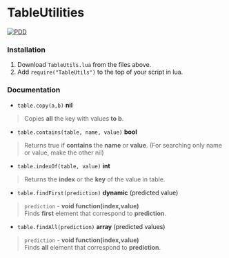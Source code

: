 # TableUtilities
[![PDD](https://img.shields.io/badge/LPCX01-white?logo=googledocs)](https://docs.google.com/document/d/1hqyJxjJS13CjTQ4bT9UbYy7BaQCj0XmwsxE7TUx7wrU/edit?usp=drivesdk)

### Installation
1. Download `TableUtils.lua` from the files above.
2. Add `require("TableUtils")` to the top of your script in lua.

### Documentation
- `table.copy(a,b)`  **nil**
> Copies **all** the key with values **to b**.
- `table.contains(table, name, value)`  **bool**
> Returns true if **contains** the **name** or **value**. (For searching only name or value, make the other nil)
- `table.indexOf(table, value)`  **int**
> Returns the **index** or the **key** of the value in table.
- `table.findFirst(prediction)`  **dynamic** (predicted value)
> `prediction` - **void function(index,value)** \
> Finds **first** element that correspond to **prediction**.
- `table.findAll(prediction)`  **array<dynamic>** (predicted values)
> `prediction` - **void function(index,value)** \
> Finds **all** element that correspond to **prediction**.
